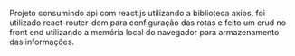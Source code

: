 Projeto consumindo api com react.js utilizando a biblioteca axios, foi utilizado react-router-dom para configuração das rotas  e feito um crud no front end utilizando a memória local do navegador para armazenamento das informações. 
